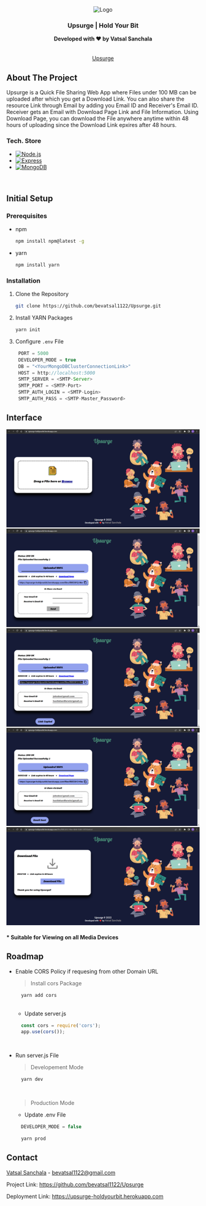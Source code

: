 <div align="center">
  <img src="./assets/exam.ico" alt="Logo" width="80" height="80">

  <h3 align="center">Upsurge | Hold Your Bit</h3>

  <p align="center">
    <strong>Developed with ❤️ by Vatsal Sanchala</strong><br>
    <br />
    <br />
    <a href="https://upsurge-holdyourbit.herokuapp.com/">Upsurge</a>

  </p>
</div>

## About The Project
Upsurge is a Quick File Sharing Web App where Files under 100 MB can be uploaded after which you get a Download Link. You can also share the resource Link through Email by adding you Email ID and Receiver's Email ID. Receiver gets an Email with Download Page Link and File Information. Using Download Page, you can download the File anywhere anytime within 48 hours of uploading since the Download Link epxires after 48 hours.

### Tech. Store
* [![Node.js][Node.js]][Node-url]
* [![Express][Express.js]][Express-url]
* [![MongoDB][Mongo.db]][Mongo-url]

<br>

## Initial Setup

### Prerequisites

* npm
  ```sh
  npm install npm@latest -g
  ```
* yarn
  ```sh
  npm install yarn
  ```

### Installation

1. Clone the Repository
   ```sh
   git clone https://github.com/bevatsal1122/Upsurge.git
   ```
2. Install YARN Packages
   ```sh
   yarn init
   ```
3. Configure `.env` File
   ```js
    PORT = 5000
    DEVELOPER_MODE = true
    DB = "<YourMongoDBClusterConnectionLink>"
    HOST = http://localhost:5000
    SMTP_SERVER = <SMTP-Server>
    SMTP_PORT = <SMTP-Port>
    SMTP_AUTH_LOGIN = <SMTP-Login>
    SMTP_AUTH_PASS = <SMTP-Master_Password>
   ```

## Interface
<img src="./ui-images/imageOutput0.png" alt="Image Output 0" />
<img src="./ui-images/imageOutput1.png" alt="Image Output 1" />
<img src="./ui-images/imageOutput2.png" alt="Image Output 2" />
<img src="./ui-images/imageOutput3.png" alt="Image Output 3" />
<img src="./ui-images/imageOutput4.png" alt="Image Output 4" />

#### * Suitable for Viewing on all Media Devices 

## Roadmap

* Enable CORS Policy if requesing from other Domain URL
  > Install cors Package
  ```sh
    yarn add cors
  ```
  <br>
  
  * Update server.js
  ```js
    const cors = require('cors');
    app.use(cors());
  ```
  <br>
  
* Run server.js File
  <br>
  
  > Developement Mode
  ```sh
    yarn dev
  ```
  <br>
  
  > Production Mode
    * Update .env File
    ```js
      DEVELOPER_MODE = false
    ```
    ```sh
      yarn prod
    ```

## Contact

[Vatsal Sanchala](https://www.linkedin.com/in/bevatsal1122/) - bevatsal1122@gmail.com

Project Link: https://github.com/bevatsal1122/Upsurge

Deployment Link: https://upsurge-holdyourbit.herokuapp.com

[Node.js]: https://img.shields.io/badge/Node.js-35495E?style=for-the-badge&logo=nodedotjs&logoColor=4FC08D
[Node-url]: https://nodejs.org/en/
[Express.js]: https://img.shields.io/badge/Express-38352A?style=for-the-badge&logo=express&logoColor=4FC08D
[Express-url]: https://expressjs.com/
[Mongo.db]: https://img.shields.io/badge/MongoDB-DD0031?style=for-the-badge&logo=mongodb&logoColor=green
[Mongo-url]: https://www.mongodb.com/
